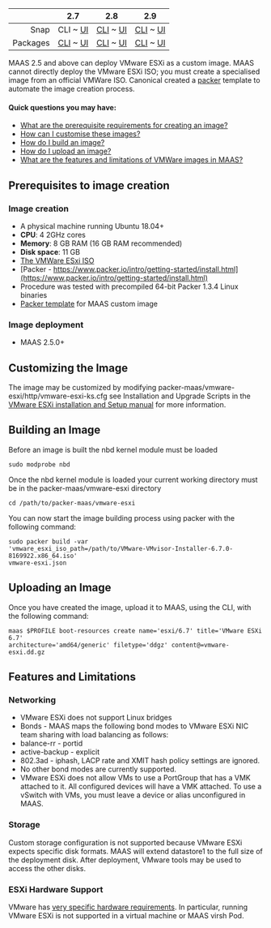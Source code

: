 <!-- deb-2-7-cli
||2.7|2.8|2.9|
|-----:|:-----:|:-----:|:-----:|
|Snap|[CLI](/t/vmware-images-snap-2-7-cli/3234) ~ [UI](/t/vmware-images-snap-2-7-ui/3235)|[CLI](/t/vmware-images-snap-2-8-cli/3236) ~ [UI](/t/vmware-images-snap-2-8-ui/3237)|[CLI](/t/vmware-images-snap-2-9-cli/3238) ~ [UI](/t/vmware-images-snap-2-9-ui/3239)|
|Packages|CLI ~ [UI](/t/vmware-images-deb-2-7-ui/3241)|[CLI](/t/vmware-images-deb-2-8-cli/3242) ~ [UI](/t/vmware-images-deb-2-8-ui/3243)|[CLI](/t/vmware-images-deb-2-9-cli/3244) ~ [UI](/t/vmware-images-deb-2-9-ui/3245)|
 deb-2-7-cli -->

<!-- deb-2-7-ui
||2.7|2.8|2.9|
|-----:|:-----:|:-----:|:-----:|
|Snap|[CLI](/t/vmware-images-snap-2-7-cli/3234) ~ [UI](/t/vmware-images-snap-2-7-ui/3235)|[CLI](/t/vmware-images-snap-2-8-cli/3236) ~ [UI](/t/vmware-images-snap-2-8-ui/3237)|[CLI](/t/vmware-images-snap-2-9-cli/3238) ~ [UI](/t/vmware-images-snap-2-9-ui/3239)|
|Packages|[CLI](/t/vmware-images-deb-2-7-cli/3240) ~ UI|[CLI](/t/vmware-images-deb-2-8-cli/3242) ~ [UI](/t/vmware-images-deb-2-8-ui/3243)|[CLI](/t/vmware-images-deb-2-9-cli/3244) ~ [UI](/t/vmware-images-deb-2-9-ui/3245)|
 deb-2-7-ui -->

<!-- deb-2-8-cli
||2.7|2.8|2.9|
|-----:|:-----:|:-----:|:-----:|
|Snap|[CLI](/t/vmware-images-snap-2-7-cli/3234) ~ [UI](/t/vmware-images-snap-2-7-ui/3235)|[CLI](/t/vmware-images-snap-2-8-cli/3236) ~ [UI](/t/vmware-images-snap-2-8-ui/3237)|[CLI](/t/vmware-images-snap-2-9-cli/3238) ~ [UI](/t/vmware-images-snap-2-9-ui/3239)|
|Packages|[CLI](/t/vmware-images-deb-2-7-cli/3240) ~ [UI](/t/vmware-images-deb-2-7-ui/3241)|CLI ~ [UI](/t/vmware-images-deb-2-8-ui/3243)|[CLI](/t/vmware-images-deb-2-9-cli/3244) ~ [UI](/t/vmware-images-deb-2-9-ui/3245)|
 deb-2-8-cli -->

<!-- deb-2-8-ui
||2.7|2.8|2.9|
|-----:|:-----:|:-----:|:-----:|
|Snap|[CLI](/t/vmware-images-snap-2-7-cli/3234) ~ [UI](/t/vmware-images-snap-2-7-ui/3235)|[CLI](/t/vmware-images-snap-2-8-cli/3236) ~ [UI](/t/vmware-images-snap-2-8-ui/3237)|[CLI](/t/vmware-images-snap-2-9-cli/3238) ~ [UI](/t/vmware-images-snap-2-9-ui/3239)|
|Packages|[CLI](/t/vmware-images-deb-2-7-cli/3240) ~ [UI](/t/vmware-images-deb-2-7-ui/3241)|[CLI](/t/vmware-images-deb-2-8-cli/3242) ~ UI|[CLI](/t/vmware-images-deb-2-9-cli/3244) ~ [UI](/t/vmware-images-deb-2-9-ui/3245)|
 deb-2-8-ui -->

<!-- deb-2-9-cli
||2.7|2.8|2.9|
|-----:|:-----:|:-----:|:-----:|
|Snap|[CLI](/t/vmware-images-snap-2-7-cli/3234) ~ [UI](/t/vmware-images-snap-2-7-ui/3235)|[CLI](/t/vmware-images-snap-2-8-cli/3236) ~ [UI](/t/vmware-images-snap-2-8-ui/3237)|[CLI](/t/vmware-images-snap-2-9-cli/3238) ~ [UI](/t/vmware-images-snap-2-9-ui/3239)|
|Packages|[CLI](/t/vmware-images-deb-2-7-cli/3240) ~ [UI](/t/vmware-images-deb-2-7-ui/3241)|[CLI](/t/vmware-images-deb-2-8-cli/3242) ~ [UI](/t/vmware-images-deb-2-8-ui/3243)|CLI ~ [UI](/t/vmware-images-deb-2-9-ui/3245)|
 deb-2-9-cli -->

<!-- deb-2-9-ui
||2.7|2.8|2.9|
|-----:|:-----:|:-----:|:-----:|
|Snap|[CLI](/t/vmware-images-snap-2-7-cli/3234) ~ [UI](/t/vmware-images-snap-2-7-ui/3235)|[CLI](/t/vmware-images-snap-2-8-cli/3236) ~ [UI](/t/vmware-images-snap-2-8-ui/3237)|[CLI](/t/vmware-images-snap-2-9-cli/3238) ~ [UI](/t/vmware-images-snap-2-9-ui/3239)|
|Packages|[CLI](/t/vmware-images-deb-2-7-cli/3240) ~ [UI](/t/vmware-images-deb-2-7-ui/3241)|[CLI](/t/vmware-images-deb-2-8-cli/3242) ~ [UI](/t/vmware-images-deb-2-8-ui/3243)|[CLI](/t/vmware-images-deb-2-9-cli/3244) ~ UI|
 deb-2-9-ui -->

||2.7|2.8|2.9|
|-----:|:-----:|:-----:|:-----:|
|Snap|CLI ~ [UI](/t/vmware-images-snap-2-7-ui/3235)|[CLI](/t/vmware-images-snap-2-8-cli/3236) ~ [UI](/t/vmware-images-snap-2-8-ui/3237)|[CLI](/t/vmware-images-snap-2-9-cli/3238) ~ [UI](/t/vmware-images-snap-2-9-ui/3239)|
|Packages|[CLI](/t/vmware-images-deb-2-7-cli/3240) ~ [UI](/t/vmware-images-deb-2-7-ui/3241)|[CLI](/t/vmware-images-deb-2-8-cli/3242) ~ [UI](/t/vmware-images-deb-2-8-ui/3243)|[CLI](/t/vmware-images-deb-2-9-cli/3244) ~ [UI](/t/vmware-images-deb-2-9-ui/3245)|

<!-- snap-2-7-ui
||2.7|2.8|2.9|
|-----:|:-----:|:-----:|:-----:|
|Snap|[CLI](/t/vmware-images-snap-2-7-cli/3234) ~ UI|[CLI](/t/vmware-images-snap-2-8-cli/3236) ~ [UI](/t/vmware-images-snap-2-8-ui/3237)|[CLI](/t/vmware-images-snap-2-9-cli/3238) ~ [UI](/t/vmware-images-snap-2-9-ui/3239)|
|Packages|[CLI](/t/vmware-images-deb-2-7-cli/3240) ~ [UI](/t/vmware-images-deb-2-7-ui/3241)|[CLI](/t/vmware-images-deb-2-8-cli/3242) ~ [UI](/t/vmware-images-deb-2-8-ui/3243)|[CLI](/t/vmware-images-deb-2-9-cli/3244) ~ [UI](/t/vmware-images-deb-2-9-ui/3245)|
 snap-2-7-ui -->

<!-- snap-2-8-cli
||2.7|2.8|2.9|
|-----:|:-----:|:-----:|:-----:|
|Snap|[CLI](/t/vmware-images-snap-2-7-cli/3234) ~ [UI](/t/vmware-images-snap-2-7-ui/3235)|CLI ~ [UI](/t/vmware-images-snap-2-8-ui/3237)|[CLI](/t/vmware-images-snap-2-9-cli/3238) ~ [UI](/t/vmware-images-snap-2-9-ui/3239)|
|Packages|[CLI](/t/vmware-images-deb-2-7-cli/3240) ~ [UI](/t/vmware-images-deb-2-7-ui/3241)|[CLI](/t/vmware-images-deb-2-8-cli/3242) ~ [UI](/t/vmware-images-deb-2-8-ui/3243)|[CLI](/t/vmware-images-deb-2-9-cli/3244) ~ [UI](/t/vmware-images-deb-2-9-ui/3245)|
 snap-2-8-cli -->

<!-- snap-2-8-ui
||2.7|2.8|2.9|
|-----:|:-----:|:-----:|:-----:|
|Snap|[CLI](/t/vmware-images-snap-2-7-cli/3234) ~ [UI](/t/vmware-images-snap-2-7-ui/3235)|[CLI](/t/vmware-images-snap-2-8-cli/3236) ~ UI|[CLI](/t/vmware-images-snap-2-9-cli/3238) ~ [UI](/t/vmware-images-snap-2-9-ui/3239)|
|Packages|[CLI](/t/vmware-images-deb-2-7-cli/3240) ~ [UI](/t/vmware-images-deb-2-7-ui/3241)|[CLI](/t/vmware-images-deb-2-8-cli/3242) ~ [UI](/t/vmware-images-deb-2-8-ui/3243)|[CLI](/t/vmware-images-deb-2-9-cli/3244) ~ [UI](/t/vmware-images-deb-2-9-ui/3245)|
 snap-2-8-ui -->

<!-- snap-2-9-cli
||2.7|2.8|2.9|
|-----:|:-----:|:-----:|:-----:|
|Snap|[CLI](/t/vmware-images-snap-2-7-cli/3234) ~ [UI](/t/vmware-images-snap-2-7-ui/3235)|[CLI](/t/vmware-images-snap-2-8-cli/3236) ~ [UI](/t/vmware-images-snap-2-8-ui/3237)|CLI ~ [UI](/t/vmware-images-snap-2-9-ui/3239)|
|Packages|[CLI](/t/vmware-images-deb-2-7-cli/3240) ~ [UI](/t/vmware-images-deb-2-7-ui/3241)|[CLI](/t/vmware-images-deb-2-8-cli/3242) ~ [UI](/t/vmware-images-deb-2-8-ui/3243)|[CLI](/t/vmware-images-deb-2-9-cli/3244) ~ [UI](/t/vmware-images-deb-2-9-ui/3245)|
 snap-2-9-cli -->

<!-- snap-2-9-ui
||2.7|2.8|2.9|
|-----:|:-----:|:-----:|:-----:|
|Snap|[CLI](/t/vmware-images-snap-2-7-cli/3234) ~ [UI](/t/vmware-images-snap-2-7-ui/3235)|[CLI](/t/vmware-images-snap-2-8-cli/3236) ~ [UI](/t/vmware-images-snap-2-8-ui/3237)|[CLI](/t/vmware-images-snap-2-9-cli/3238) ~ UI|
|Packages|[CLI](/t/vmware-images-deb-2-7-cli/3240) ~ [UI](/t/vmware-images-deb-2-7-ui/3241)|[CLI](/t/vmware-images-deb-2-8-cli/3242) ~ [UI](/t/vmware-images-deb-2-8-ui/3243)|[CLI](/t/vmware-images-deb-2-9-cli/3244) ~ [UI](/t/vmware-images-deb-2-9-ui/3245)|
 snap-2-9-ui -->

MAAS 2.5 and above can deploy VMware ESXi as a custom image. MAAS cannot directly deploy the VMware ESXi ISO; you must create a specialised image from an official VMWare ISO. Canonical created a [packer](https://www.packer.io/) template to automate the image creation process.

#### Quick questions you may have:

* [What are the prerequisite requirements for creating an image?](#heading--prerequisites-to-create-the-images)
* [How can I customise these images?](#heading--customizing-the-image)
* [How do I build an image?](#heading--building-an-image)
* [How do I upload an image?](#heading--uploading-an-image)
* [What are the features and limitations of VMWare images in MAAS?](#heading--features-and-limitations)

<h2 id="heading--prerequisites-to-create-the-images">Prerequisites to image creation</h2>

<h3 id="heading--image-creation">Image creation</h3>

-   A physical machine running Ubuntu 18.04+
-   **CPU**: 4 2GHz cores
-   **Memory**: 8 GB RAM (16 GB RAM recommended)
-   **Disk space**: 11 GB
-   [The VMWare ESxi ISO](https://my.vmware.com/en/web/vmware/evalcenter?p=free-esxi6)
-   [Packer - https://www.packer.io/intro/getting-started/install.html](https://www.packer.io/intro/getting-started/install.html)
-   Procedure was tested with precompiled 64-bit Packer 1.3.4 Linux binaries
-   <a href="https://github.com/canonical/packer-maas">Packer template</a> for MAAS custom image

<h3 id="heading--image-deployment">Image deployment</h3>

-   MAAS 2.5.0+

<h2 id="heading--customizing-the-image">Customizing the Image</h2>

The image may be customized by modifying packer-maas/vmware-esxi/http/vmware-esxi-ks.cfg see Installation and Upgrade Scripts in the [VMware ESXi installation and Setup manual](https://docs.vmware.com/en/VMware-vSphere/6.7/vsphere-esxi-67-installation-setup-guide.pdf) for more information.

<h2 id="heading--building-an-image">Building an Image</h2>

Before an image is built the nbd kernel module must be loaded

    sudo modprobe nbd

Once the nbd kernel module is loaded your current working directory must be in the packer-maas/vmware-esxi directory

    cd /path/to/packer-maas/vmware-esxi

You can now start the image building process using packer with the following command:

    sudo packer build -var
    'vmware_esxi_iso_path=/path/to/VMware-VMvisor-Installer-6.7.0-8169922.x86_64.iso'
    vmware-esxi.json

<h2 id="heading--uploading-an-image">Uploading an Image</h2>

Once you have created the image, upload it to MAAS, using the CLI, with the following command:

    maas $PROFILE boot-resources create name='esxi/6.7' title='VMware ESXi 6.7'
    architecture='amd64/generic' filetype='ddgz' content@=vmware-esxi.dd.gz

<h2 id="heading--features-and-limitations">Features and Limitations</h2>

<h3 id="heading--networking">Networking</h3>

-   VMware ESXi does not support Linux bridges
-   Bonds - MAAS maps the following bond modes to VMware ESXi NIC team sharing with load balancing as follows:
-   balance-rr - portid
-   active-backup - explicit
-   802.3ad - iphash, LACP rate and XMIT hash policy settings are ignored.
-   No other bond modes are currently supported.
-   VMware ESXi does not allow VMs to use a PortGroup that has a VMK attached to it. All configured devices will have a VMK attached. To use a vSwitch with VMs, you must leave a device or alias unconfigured in MAAS.

<h3 id="heading--storage">Storage</h3>

Custom storage configuration is not supported because VMware ESXi expects specific disk formats. MAAS will extend datastore1 to the full size of the deployment disk. After deployment, VMware tools may be used to access the other disks.

<h3 id="heading--esxi-hardware-support">ESXi Hardware Support</h3>

VMware has [very specific hardware requirements](https://www.vmware.com/resources/compatibility/search.php). In particular, running VMware ESXi is not supported in a virtual machine or MAAS virsh Pod.